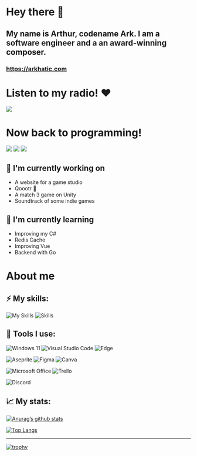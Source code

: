 # Hey there 👋

## My name is Arthur, codename Ark. I am a software engineer and a an award-winning composer.

### https://arkhatic.com

# Listen to my radio! ❤️
[![](https://seeded-session-images.scdn.co/v1/img/artist/6aulxiSEQSIzqKq9VFZ4mb/en)](https://open.spotify.com/playlist/37i9dQZF1E4vxJZBNqTH2G?si=97528d5bdf634b0b)
<br>

# Now back to programming!
![](https://img.shields.io/badge/currently-online-brightgreen)
![](https://img.shields.io/badge/always-learning-brightgreen)
![](https://img.shields.io/badge/never-surrendering-red)

## 🔭 I'm currently working on

- A website for a game studio
- Qoootr 💜
- A match 3 game on Unity
- Soundtrack of some indie games

## 🌱 I'm currently learning

- Improving my C#
- Redis Cache
- Improving Vue
- Backend with Go

# About me
## ⚡ My skills:

![My Skills](https://skillicons.dev/icons?i=js,ts,html,css,scss,tailwind,react,vue,next,c,cpp,cs,docker,prisma,ableton,electron,firebase,gamemakerstudio,kali,obsidian,windows,dotnet,unity,godot,git,go,flutter,dart,firebase,py)
![Skills](https://skillicons.dev/icons?i=mongo,arduino,androidstudio,arch,au,ai,azure,bash,dart,debian,rust,unity,unreal)

## 🔧 Tools I use:

![Windows 11](https://img.shields.io/badge/Windows%2011-%230079d5.svg?style=for-the-badge&logo=Windows%2011&logoColor=white)
![Visual Studio Code](https://img.shields.io/badge/Visual%20Studio%20Code-0078d7.svg?style=for-the-badge&logo=visual-studio-code&logoColor=white)
![Edge](https://img.shields.io/badge/Edge-0078D7?style=for-the-badge&logo=Microsoft-edge&logoColor=w)

![Aseprite](https://img.shields.io/badge/Aseprite-FFFFFF?style=for-the-badge&logo=Aseprite&logoColor=#7D929E)
![Figma](https://img.shields.io/badge/figma-%23F24E1E.svg?style=for-the-badge&logo=figma&logoColor=white)
![Canva](https://img.shields.io/badge/Canva-%2300C4CC.svg?style=for-the-badge&logo=Canva&logoColor=white)

![Microsoft Office](https://img.shields.io/badge/Microsoft_Office-D83B01?style=for-the-badge&logo=microsoft-office&logoColor=white)
![Trello](https://img.shields.io/badge/Trello-%23026AA7.svg?style=for-the-badge&logo=Trello&logoColor=white)

![Discord](https://img.shields.io/badge/Discord-%235865F2.svg?style=for-the-badge&logo=discord&logoColor=white)


## 📈 My stats:

[![Anurag’s github stats](https://github-readme-stats.vercel.app/api?username=arkhatic)](https://github.com/yushi1007)

[![Top Langs](https://github-readme-stats.vercel.app/api/top-langs/?username=arkhatic&layout=compact)](https://github.com/yushi1007)

---

[![trophy](https://github-profile-trophy.vercel.app/?username=arkhatic)](https://github.com/ryo-ma/github-profile-trophy)
